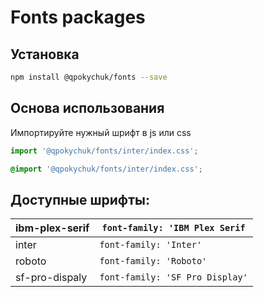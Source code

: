 # Fonts packages

## Установка

```bash
npm install @qpokychuk/fonts --save
```

## Основа использования

Импортируйте нужный шрифт в js или css

```js
import '@qpokychuk/fonts/inter/index.css';
```

```css
@import '@qpokychuk/fonts/inter/index.css';
```

## Доступные шрифты:

| ibm-plex-serif | `font-family: 'IBM Plex Serif` |
|---|---|
| inter | `font-family: 'Inter'` |
| roboto | `font-family: 'Roboto'` |
| sf-pro-dispaly | `font-family: 'SF Pro Display'` |
